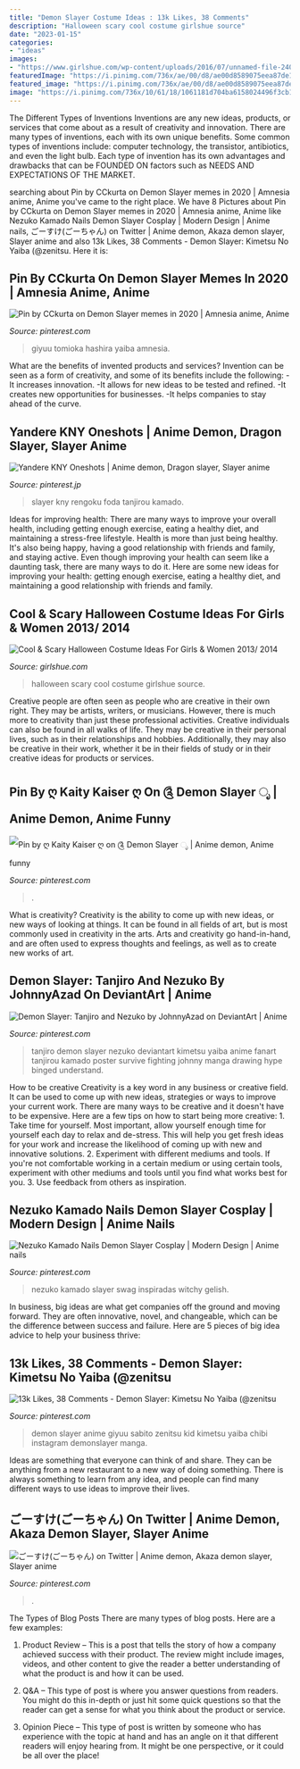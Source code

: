 ```yaml
---
title: "Demon Slayer Costume Ideas : 13k Likes, 38 Comments"
description: "Halloween scary cool costume girlshue source"
date: "2023-01-15"
categories:
- "ideas"
images:
- "https://www.girlshue.com/wp-content/uploads/2016/07/unnamed-file-2401.jpg"
featuredImage: "https://i.pinimg.com/736x/ae/00/d8/ae00d8589075eea87de146243b4eadc1.jpg"
featured_image: "https://i.pinimg.com/736x/ae/00/d8/ae00d8589075eea87de146243b4eadc1.jpg"
image: "https://i.pinimg.com/736x/10/61/18/1061181d704ba6158024496f3cb1b5bd.jpg"
---
```



The Different Types of Inventions
Inventions are any new ideas, products, or services that come about as a result of creativity and innovation. There are many types of inventions, each with its own unique benefits. Some common types of inventions include: computer technology, the transistor, antibiotics, and even the light bulb. Each type of invention has its own advantages and drawbacks that can be FOUNDED ON factors such as NEEDS AND EXPECTATIONS OF THE MARKET.

	

		
searching about Pin by CCkurta on Demon Slayer memes in 2020 | Amnesia anime, Anime you've came to the right place. We have 8 Pictures about Pin by CCkurta on Demon Slayer memes in 2020 | Amnesia anime, Anime like Nezuko Kamado Nails Demon Slayer Cosplay | Modern Design | Anime nails, ごーすけ(ごーちゃん) on Twitter | Anime demon, Akaza demon slayer, Slayer anime and also 13k Likes, 38 Comments - Demon Slayer: Kimetsu No Yaiba (@zenitsu. Here it is:
		
    
## Pin By CCkurta On Demon Slayer Memes In 2020 | Amnesia Anime, Anime

<img loading=lazy src="https://i.pinimg.com/736x/67/c4/15/67c415fddf6fa36d94d01bbd3c3dccbc.jpg" onerror="this.onerror=null;this.src='https://tse3.mm.bing.net/th?id=OIP.Nhi3w6Qk8oJ6F0wuanA6fAHaHa&amp;pid=15.1';" alt="Pin by CCkurta on Demon Slayer memes in 2020 | Amnesia anime, Anime">

_Source: pinterest.com_

>giyuu tomioka hashira yaiba amnesia. 

	

What are the benefits of invented products and services?
Invention can be seen as a form of creativity, and some of its benefits include the following: 
-It increases innovation. 
-It allows for new ideas to be tested and refined. 
-It creates new opportunities for businesses. 
-It helps companies to stay ahead of the curve.

    
## Yandere KNY Oneshots | Anime Demon, Dragon Slayer, Slayer Anime

<img loading=lazy src="https://i.pinimg.com/736x/d0/74/92/d0749209caaf52468469656775299fb0.jpg" onerror="this.onerror=null;this.src='https://tse3.mm.bing.net/th?id=OIP.zlw1-sVDfcOtdxYM2u4YdgHaLH&amp;pid=15.1';" alt="Yandere KNY Oneshots | Anime demon, Dragon slayer, Slayer anime">

_Source: pinterest.jp_

>slayer kny rengoku foda tanjirou kamado. 

	

Ideas for improving health: There are many ways to improve your overall health, including getting enough exercise, eating a healthy diet, and maintaining a stress-free lifestyle.
Health is more than just being healthy. It's also being happy, having a good relationship with friends and family, and staying active. Even though improving your health can seem like a daunting task, there are many ways to do it. Here are some new ideas for improving your health: getting enough exercise, eating a healthy diet, and maintaining a good relationship with friends and family.

    
## Cool &amp; Scary Halloween Costume Ideas For Girls &amp; Women 2013/ 2014

<img loading=lazy src="https://www.girlshue.com/wp-content/uploads/2016/07/unnamed-file-2401.jpg" onerror="this.onerror=null;this.src='https://tse4.mm.bing.net/th?id=OIP.IZcf0QvlRapHm4Tt6qUnZAAAAA&amp;pid=15.1';" alt="Cool &amp; Scary Halloween Costume Ideas For Girls &amp; Women 2013/ 2014">

_Source: girlshue.com_

>halloween scary cool costume girlshue source. 

	

Creative people are often seen as people who are creative in their own right. They may be artists, writers, or musicians. However, there is much more to creativity than just these professional activities. Creative individuals can also be found in all walks of life. They may be creative in their personal lives, such as in their relationships and hobbies. Additionally, they may also be creative in their work, whether it be in their fields of study or in their creative ideas for products or services.

    
## Pin By ღ Kaity Kaiser ღ On ༊ Demon Slayer ೃ | Anime Demon, Anime Funny

<img loading=lazy src="https://i.pinimg.com/736x/10/61/18/1061181d704ba6158024496f3cb1b5bd.jpg" onerror="this.onerror=null;this.src='https://tse4.mm.bing.net/th?id=OIP.WaR84xXAFccrJI5n5E9r9QHaNK&amp;pid=15.1';" alt="Pin by ღ Kaity Kaiser ღ on ༊ Demon Slayer ೃ | Anime demon, Anime funny">

_Source: pinterest.com_

>. 

	

What is creativity?
Creativity is the ability to come up with new ideas, or new ways of looking at things. It can be found in all fields of art, but is most commonly used in creativity in the arts. Arts and creativity go hand-in-hand, and are often used to express thoughts and feelings, as well as to create new works of art.

    
## Demon Slayer: Tanjiro And Nezuko By JohnnyAzad On DeviantArt | Anime

<img loading=lazy src="https://i.pinimg.com/736x/42/34/e6/4234e6289068960c844f9aec095e762f.jpg" onerror="this.onerror=null;this.src='https://tse2.mm.bing.net/th?id=OIP.rEG_MUfSagCpldFd2OCFRAHaK0&amp;pid=15.1';" alt="Demon Slayer: Tanjiro and Nezuko by JohnnyAzad on DeviantArt | Anime">

_Source: pinterest.com_

>tanjiro demon slayer nezuko deviantart kimetsu yaiba anime fanart tanjirou kamado poster survive fighting johnny manga drawing hype binged understand. 

	

How to be creative
Creativity is a key word in any business or creative field. It can be used to come up with new ideas, strategies or ways to improve your current work. There are many ways to be creative and it doesn't have to be expensive. Here are a few tips on how to start being more creative: 1. Take time for yourself. Most important, allow yourself enough time for yourself each day to relax and de-stress. This will help you get fresh ideas for your work and increase the likelihood of coming up with new and innovative solutions. 2. Experiment with different mediums and tools. If you're not comfortable working in a certain medium or using certain tools, experiment with other mediums and tools until you find what works best for you. 3. Use feedback from others as inspiration.

    
## Nezuko Kamado Nails Demon Slayer Cosplay | Modern Design | Anime Nails

<img loading=lazy src="https://i.pinimg.com/736x/4f/2e/e3/4f2ee340523d6502138350e44d91bfab.jpg" onerror="this.onerror=null;this.src='https://tse2.mm.bing.net/th?id=OIP.PxvqYXp1sUkQOaBcRi9vWAHaJ7&amp;pid=15.1';" alt="Nezuko Kamado Nails Demon Slayer Cosplay | Modern Design | Anime nails">

_Source: pinterest.com_

>nezuko kamado slayer swag inspiradas witchy gelish. 

	

In business, big ideas are what get companies off the ground and moving forward. They are often innovative, novel, and changeable, which can be the difference between success and failure. Here are 5 pieces of big idea advice to help your business thrive:

    
## 13k Likes, 38 Comments - Demon Slayer: Kimetsu No Yaiba (@zenitsu

<img loading=lazy src="https://i.pinimg.com/736x/ae/00/d8/ae00d8589075eea87de146243b4eadc1.jpg" onerror="this.onerror=null;this.src='https://tse3.mm.bing.net/th?id=OIP.UJlSZ9frp9-LlI--x-EpzgHaHa&amp;pid=15.1';" alt="13k Likes, 38 Comments - Demon Slayer: Kimetsu No Yaiba (@zenitsu">

_Source: pinterest.com_

>demon slayer anime giyuu sabito zenitsu kid kimetsu yaiba chibi instagram demonslayer manga. 

	

Ideas are something that everyone can think of and share. They can be anything from a new restaurant to a new way of doing something. There is always something to learn from any idea, and people can find many different ways to use ideas to improve their lives.

    
## ごーすけ(ごーちゃん) On Twitter | Anime Demon, Akaza Demon Slayer, Slayer Anime

<img loading=lazy src="https://i.pinimg.com/736x/f7/b8/cf/f7b8cf6c1f121e039323916b0ae1ebfb.jpg" onerror="this.onerror=null;this.src='https://tse2.mm.bing.net/th?id=OIP.QF5HDZyqxtoFVOcbrRmDowHaIF&amp;pid=15.1';" alt="ごーすけ(ごーちゃん) on Twitter | Anime demon, Akaza demon slayer, Slayer anime">

_Source: pinterest.com_

>. 

	

The Types of Blog Posts
There are many types of blog posts. Here are a few examples:
1. Product Review – This is a post that tells the story of how a company achieved success with their product. The review might include images, videos, and other content to give the reader a better understanding of what the product is and how it can be used.

2. Q&A – This type of post is where you answer questions from readers. You might do this in-depth or just hit some quick questions so that the reader can get a sense for what you think about the product or service.

3. Opinion Piece – This type of post is written by someone who has experience with the topic at hand and has an angle on it that different readers will enjoy hearing from. It might be one perspective, or it could be all over the place!


